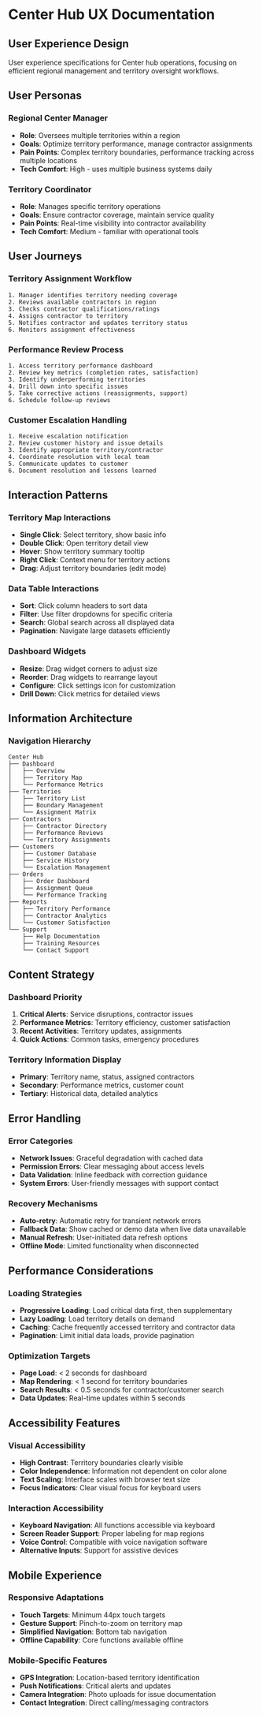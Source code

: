 # Center Hub UX Documentation

## User Experience Design

User experience specifications for Center hub operations, focusing on efficient regional management and territory oversight workflows.

## User Personas

### Regional Center Manager
- **Role**: Oversees multiple territories within a region
- **Goals**: Optimize territory performance, manage contractor assignments
- **Pain Points**: Complex territory boundaries, performance tracking across multiple locations
- **Tech Comfort**: High - uses multiple business systems daily

### Territory Coordinator
- **Role**: Manages specific territory operations
- **Goals**: Ensure contractor coverage, maintain service quality
- **Pain Points**: Real-time visibility into contractor availability
- **Tech Comfort**: Medium - familiar with operational tools

## User Journeys

### Territory Assignment Workflow
```
1. Manager identifies territory needing coverage
2. Reviews available contractors in region
3. Checks contractor qualifications/ratings
4. Assigns contractor to territory
5. Notifies contractor and updates territory status
6. Monitors assignment effectiveness
```

### Performance Review Process
```
1. Access territory performance dashboard
2. Review key metrics (completion rates, satisfaction)
3. Identify underperforming territories
4. Drill down into specific issues
5. Take corrective actions (reassignments, support)
6. Schedule follow-up reviews
```

### Customer Escalation Handling
```
1. Receive escalation notification
2. Review customer history and issue details
3. Identify appropriate territory/contractor
4. Coordinate resolution with local team
5. Communicate updates to customer
6. Document resolution and lessons learned
```

## Interaction Patterns

### Territory Map Interactions
- **Single Click**: Select territory, show basic info
- **Double Click**: Open territory detail view
- **Hover**: Show territory summary tooltip
- **Right Click**: Context menu for territory actions
- **Drag**: Adjust territory boundaries (edit mode)

### Data Table Interactions
- **Sort**: Click column headers to sort data
- **Filter**: Use filter dropdowns for specific criteria
- **Search**: Global search across all displayed data
- **Pagination**: Navigate large datasets efficiently

### Dashboard Widgets
- **Resize**: Drag widget corners to adjust size
- **Reorder**: Drag widgets to rearrange layout
- **Configure**: Click settings icon for customization
- **Drill Down**: Click metrics for detailed views

## Information Architecture

### Navigation Hierarchy
```
Center Hub
├── Dashboard
│   ├── Overview
│   ├── Territory Map
│   └── Performance Metrics
├── Territories
│   ├── Territory List
│   ├── Boundary Management
│   └── Assignment Matrix
├── Contractors
│   ├── Contractor Directory
│   ├── Performance Reviews
│   └── Territory Assignments
├── Customers
│   ├── Customer Database
│   ├── Service History
│   └── Escalation Management
├── Orders
│   ├── Order Dashboard
│   ├── Assignment Queue
│   └── Performance Tracking
├── Reports
│   ├── Territory Performance
│   ├── Contractor Analytics
│   └── Customer Satisfaction
└── Support
    ├── Help Documentation
    ├── Training Resources
    └── Contact Support
```

## Content Strategy

### Dashboard Priority
1. **Critical Alerts**: Service disruptions, contractor issues
2. **Performance Metrics**: Territory efficiency, customer satisfaction
3. **Recent Activities**: Territory updates, assignments
4. **Quick Actions**: Common tasks, emergency procedures

### Territory Information Display
- **Primary**: Territory name, status, assigned contractors
- **Secondary**: Performance metrics, customer count
- **Tertiary**: Historical data, detailed analytics

## Error Handling

### Error Categories
- **Network Issues**: Graceful degradation with cached data
- **Permission Errors**: Clear messaging about access levels
- **Data Validation**: Inline feedback with correction guidance
- **System Errors**: User-friendly messages with support contact

### Recovery Mechanisms
- **Auto-retry**: Automatic retry for transient network errors
- **Fallback Data**: Show cached or demo data when live data unavailable
- **Manual Refresh**: User-initiated data refresh options
- **Offline Mode**: Limited functionality when disconnected

## Performance Considerations

### Loading Strategies
- **Progressive Loading**: Load critical data first, then supplementary
- **Lazy Loading**: Load territory details on demand
- **Caching**: Cache frequently accessed territory and contractor data
- **Pagination**: Limit initial data loads, provide pagination

### Optimization Targets
- **Page Load**: < 2 seconds for dashboard
- **Map Rendering**: < 1 second for territory boundaries
- **Search Results**: < 0.5 seconds for contractor/customer search
- **Data Updates**: Real-time updates within 5 seconds

## Accessibility Features

### Visual Accessibility
- **High Contrast**: Territory boundaries clearly visible
- **Color Independence**: Information not dependent on color alone
- **Text Scaling**: Interface scales with browser text size
- **Focus Indicators**: Clear visual focus for keyboard users

### Interaction Accessibility
- **Keyboard Navigation**: All functions accessible via keyboard
- **Screen Reader Support**: Proper labeling for map regions
- **Voice Control**: Compatible with voice navigation software
- **Alternative Inputs**: Support for assistive devices

## Mobile Experience

### Responsive Adaptations
- **Touch Targets**: Minimum 44px touch targets
- **Gesture Support**: Pinch-to-zoom on territory map
- **Simplified Navigation**: Bottom tab navigation
- **Offline Capability**: Core functions available offline

### Mobile-Specific Features
- **GPS Integration**: Location-based territory identification
- **Push Notifications**: Critical alerts and updates
- **Camera Integration**: Photo uploads for issue documentation
- **Contact Integration**: Direct calling/messaging contractors
